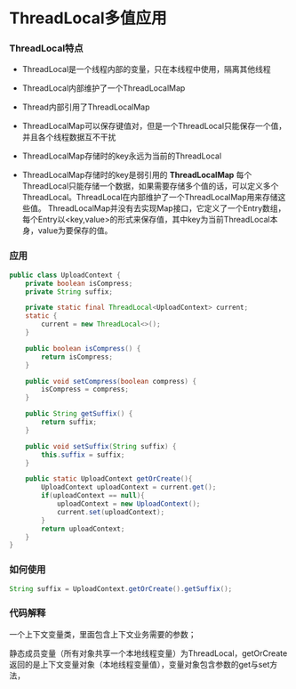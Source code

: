 # ThreadLocal多值应用


<!--more-->

### ThreadLocal特点

- ThreadLocal是一个线程内部的变量，只在本线程中使用，隔离其他线程

- ThreadLocal内部维护了一个ThreadLocalMap

- Thread内部引用了ThreadLocalMap

- ThreadLocalMap可以保存键值对，但是一个ThreadLocal只能保存一个值，并且各个线程数据互不干扰

- ThreadLocalMap存储时的key永远为当前的ThreadLocal

- ThreadLocalMap存储时的key是弱引用的
  **ThreadLocalMap**
  每个ThreadLocal只能存储一个数据，如果需要存储多个值的话，可以定义多个ThreadLocal。ThreadLocal在内部维护了一个ThreadLocalMap用来存储这些值。
  ThreadLocalMap并没有去实现Map接口，它定义了一个Entry数组，每个Entry以<key,value>的形式来保存值，其中key为当前ThreadLocal本身，value为要保存的值。

### 应用

```java
public class UploadContext {
    private boolean isCompress;
    private String suffix;

    private static final ThreadLocal<UploadContext> current;
    static {
        current = new ThreadLocal<>();
    }

    public boolean isCompress() {
        return isCompress;
    }

    public void setCompress(boolean compress) {
        isCompress = compress;
    }

    public String getSuffix() {
        return suffix;
    }

    public void setSuffix(String suffix) {
        this.suffix = suffix;
    }

    public static UploadContext getOrCreate(){
        UploadContext uploadContext = current.get();
        if(uploadContext == null){
            uploadContext = new UploadContext();
            current.set(uploadContext);
        }
        return uploadContext;
    }
}
```

### 如何使用

```java
String suffix = UploadContext.getOrCreate().getSuffix();
```

### 代码解释

一个上下文变量类，里面包含上下文业务需要的参数；

静态成员变量（所有对象共享一个本地线程变量）为ThreadLocal，getOrCreate返回的是上下文变量对象（本地线程变量值），变量对象包含参数的get与set方法，
